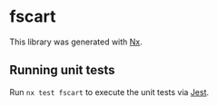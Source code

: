 # fscart

This library was generated with [Nx](https://nx.dev).

## Running unit tests

Run `nx test fscart` to execute the unit tests via [Jest](https://jestjs.io).
